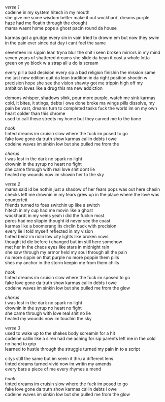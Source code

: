 *verse 1*  
codeine in my system hitech in my mouth  
she give me some wisdom better make it out
wockhardt dreams purple haze had me floatin through the drought  
mama wasnt home pops a ghost pacin round da house  

karmas got a grudge every sin in vain
tried to drowm em but now they swim in the pain 
ever since dat day i cant feel the same

seventeen im sippin lean tryna blur the shit i seen
broken mirrors in my mind seven years of shattered dreams
she slide da bean it cost a whole lotta green
on yo block w a strap all u do is scream

every pill a bad decision every sip a bad religion 
finishin the mission same me just new edition
quit da lean tradition in da right position
shootin w precision hope she see the vision
shawty got me trippin high off my ambition
loves like a drug this ma new addiction

demons whisper, shadows slink, pour more purple, watch me sink
karmas cold, it bites, it stings, debts i owe done broke ma wings
pills dissolve, my pain be vast, dreams turn to completed tasks
fuck the world im on my own heart colder than this chrome  
used to call these streets my home but they carved me to the bone  


*hook*  
tinted dreams im cruisin slow where the fuck im posed to go  
fake love gone da truth show karmas callin debts i owe  
codeine waves im sinkin low but she pulled me from the 

*chorus*  
i was lost in the dark no spark no light  
drownin in the syrup no heart no fight  
she came through with real love shit dont lie  
healed my wounds now im showin her to the sky  

*verse 2*  
mama said id be nothin just a shadow of her fears
pops was out here chasin checks left me drownin in my tears
grew up in the place where the love was counterfeit  
friends turned to foes switchin up like a switch  
hitech in my cup had me movin like a ghost  
wockhardt in my veins yeah i did the fuckin most  
percs had me slippin thought id never see the coast  
karmas like a boomerang its circlin back with precision  
every lie i told myself reflected in my vision  
tinted benz im ridin low city lights like broken vows  
thought id die before i changed but im still here somehow  
met her in the chaos eyes like stars in midnight rain  
she saw through my armor held my soul through all the pain  
no more sippin on that purple no more poppin them pills  
shes my anchor in the storm keepin me from them chills  

*hook*  
tinted dreams im cruisin slow where the fuck im sposed to go  
fake love gone da truth show karmas callin debts i owe  
codeine waves im sinkin low but she pulled me from the glow  

*chorus*  
i was lost in the dark no spark no light  
drownin in the syrup no heart no fight  
she came through with love real shit no lie  
healed my wounds now im touchin the sky  

*verse 3*  
used to wake up to the shakes body screamin for a hit  
codeine callin like a siren had me aching for sip 
parents left me in the cold no hand to grip  
learned to hustle through the struggle turned my pain in to a script  

citys still the same but im seein it thru a different lens  
tinted dreams turned vivid now im writin my amends  
every bars a piece of me every rhymes a mend  

*hook*  
tinted dreams im cruisin slow where the fuck im posed to go  
fake love gone da truth show karmas callin debts i owe  
codeine waves im sinkin low but she pulled me from the glow  


